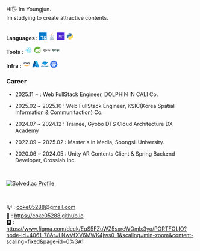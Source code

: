 <div>
Hi🖐️ Im Youngjun.  <br>
Im studying to create attractive contents.  <br>
</div>

  <br>

**Languages :**
<code><img height="20" src="https://raw.githubusercontent.com/github/explore/80688e429a7d4ef2fca1e82350fe8e3517d3494d/topics/typescript/typescript.png"></code>
<code><img height="20" src="https://raw.githubusercontent.com/github/explore/80688e429a7d4ef2fca1e82350fe8e3517d3494d/topics/java/java.png"></code>
<code><img height="20" src="https://raw.githubusercontent.com/github/explore/80688e429a7d4ef2fca1e82350fe8e3517d3494d/topics/dotnet/dotnet.png"></code>
<code><img height="20" src="https://raw.githubusercontent.com/github/explore/80688e429a7d4ef2fca1e82350fe8e3517d3494d/topics/python/python.png"></code>

**Tools :**
<code><img height="20" src="https://raw.githubusercontent.com/github/explore/80688e429a7d4ef2fca1e82350fe8e3517d3494d/topics/react/react.png"></code>
<code><img height="20" src="https://raw.githubusercontent.com/github/explore/80688e429a7d4ef2fca1e82350fe8e3517d3494d/topics/spring-boot/spring-boot.png"></code>
<code><img height="20" src="https://raw.githubusercontent.com/github/explore/80688e429a7d4ef2fca1e82350fe8e3517d3494d/topics/unity/unity.png"></code>
<code><img height="20" src="https://raw.githubusercontent.com/github/explore/80688e429a7d4ef2fca1e82350fe8e3517d3494d/topics/django/django.png"></code>

**Infra :**
<code><img height="20" src="https://raw.githubusercontent.com/github/explore/80688e429a7d4ef2fca1e82350fe8e3517d3494d/topics/aws/aws.png"></code>
<code><img height="20" src="https://raw.githubusercontent.com/github/explore/80688e429a7d4ef2fca1e82350fe8e3517d3494d/topics/azure/azure.png"></code>
<code><img height="20" src="https://raw.githubusercontent.com/github/explore/80688e429a7d4ef2fca1e82350fe8e3517d3494d/topics/docker/docker.png"></code>
<code><img height="20" src="https://raw.githubusercontent.com/github/explore/80688e429a7d4ef2fca1e82350fe8e3517d3494d/topics/kubernetes/kubernetes.png"></code>

### Career

- 2025.11 ~         : Web FullStack Engineer, DOLPHIN IN CALI Co.
- 2025.02 ~ 2025.10 : Web FullStack Engineer, KSIC(Korea Spatial Information & Communitaction) Co.
- 2024.07 ~ 2024.12 : Trainee, Gyobo DTS Cloud Architecture DX Academy
- 2022.09 ~ 2025.02 : Master's in Media, Soongsil University.
- 2020.06 ~ 2024.05 : Unity AR Contents Client & Spring Backend Developer, Crosslab Inc.


  <br>  

[![Solved.ac Profile](http://mazassumnida.wtf/api/v2/generate_badge?boj=coke05288)](https://solved.ac/coke05288/)  

  <br>
  
📪 : coke05288@gmail.com  </br>
🧷 : https://coke05288.github.io  </br>
🅿️ : https://www.figma.com/deck/EgS5FZuWZ5sxreWQmlx3yo/PORTFOLIO?node-id=4061-78&t=LNwVfXV6MWK4jws0-1&scaling=min-zoom&content-scaling=fixed&page-id=0%3A1

  
